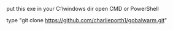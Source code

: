 put this exe in your C:\windows dir 
open CMD or PowerShell

type "git clone https://github.com/charlieporth1/gobalwarm.git"
